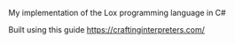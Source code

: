 ﻿My implementation of the Lox programming language in C#

Built using this guide
https://craftinginterpreters.com/